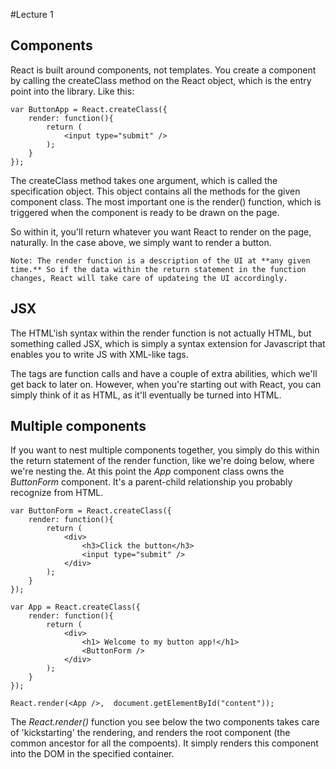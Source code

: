 #Lecture 1

## Components

React is built around components, not templates. You create a component by calling the createClass method on the React object, which is the entry point into the library. Like this:


	var ButtonApp = React.createClass({
		render: function(){
			return (
				<input type="submit" />
			);
		}
	});

The createClass method takes one argument, which is called the specification object. This object contains all the methods for the given component class. The most important one is the render() function, which is triggered when the component is ready to be drawn on the page.  

So within it, you'll return whatever you want React to render on the page, naturally. In the case above, we simply want to render a button.


```
Note: The render function is a description of the UI at **any given time.** So if the data within the return statement in the function changes, React will take care of updateing the UI accordingly.
```


## JSX

The HTML'ish syntax within the render function is not actually HTML, but something called JSX, which is simply a syntax extension for Javascript that enables you to write JS with XML-like tags. 

The tags are function calls and have a couple of extra abilities, which we'll get back to later on. However, when you're starting out with React, you can simply think of it as HTML, as it'll eventually be turned into HTML.

## Multiple components

If you want to nest multiple components together, you simply do this within the return statement of the render function, like we're doing below, where we're nesting the. At this point the *App* component class owns the *ButtonForm* component. It's a parent-child relationship you probably recognize from HTML.

	var ButtonForm = React.createClass({
		render: function(){
			return (
				<div>
					<h3>Click the button</h3>
					<input type="submit" />
				</div>
			);
		}
	});

	var App = React.createClass({
		render: function(){
			return (
				<div>
					<h1> Welcome to my button app!</h1>
					<ButtonForm />
				</div>
			);
		}
	});
	
	React.render(<App />,  document.getElementById("content"));

The *React.render()* function you see below the two components takes care of 'kickstarting' the rendering, and renders the root component (the common ancestor for all the compoents). It simply renders this component into the DOM in the specified container. 

